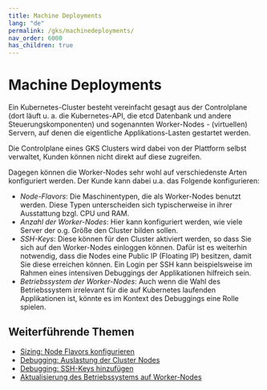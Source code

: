 ```yaml
---
title: Machine Deployments
lang: "de"
permalink: /gks/machinedeployments/
nav_order: 6000
has_children: true
---
```

<!-- LTeX:  language=de-DE -->
# Machine Deployments

Ein Kubernetes-Cluster besteht vereinfacht gesagt aus der Controlplane (dort läuft u. a. die Kubernetes-API, die etcd Datenbank und andere Steuerungskomponenten) und sogenannten Worker-Nodes - (virtuellen) Servern, auf denen die eigentliche Applikations-Lasten gestartet werden.

Die Controlplane eines GKS Clusters wird dabei von der Plattform selbst verwaltet, Kunden können nicht direkt auf diese zugreifen.

Dagegen können die Worker-Nodes sehr wohl auf verschiedenste Arten konfiguriert werden. Der Kunde kann dabei u.a. das Folgende konfigurieren:

* *Node-Flavors*: Die Maschinentypen, die als Worker-Nodes benutzt werden. Diese Typen unterscheiden sich typischerweise in ihrer Ausstattung bzgl. CPU und RAM.
* *Anzahl der Worker-Nodes*: Hier kann konfiguriert werden, wie viele Server der o.g. Größe den Cluster bilden sollen.
* *SSH-Keys*: Diese können für den Cluster aktiviert werden, so dass Sie sich auf den Worker-Nodes einloggen können. Dafür ist es weiterhin notwendig, dass die Nodes eine Public IP (Floating IP) besitzen, damit Sie diese erreichen können. Ein Login per SSH kann beispielsweise im Rahmen eines intensiven Debuggings der Applikationen hilfreich sein.
* *Betriebssystem der Worker-Nodes*: Auch wenn die Wahl des Betriebssystem irrelevant für die auf Kubernetes laufenden Applikationen ist, könnte es im Kontext des Debuggings eine Rolle spielen.

## Weiterführende Themen

* [Sizing: Node Flavors konfigurieren](/gks/machinedeployments/nodeflavors/)
* [Debugging: Auslastung der Cluster Nodes](/gks/machinedeployments/clusternodesusagerate/)
* [Debugging: SSH-Keys hinzufügen](/gks/machinedeployments/add_ssh_key/)
* [Aktualisierung des Betriebssystems auf Worker-Nodes](/gks/machinedeployments/updatingnodeos/)
